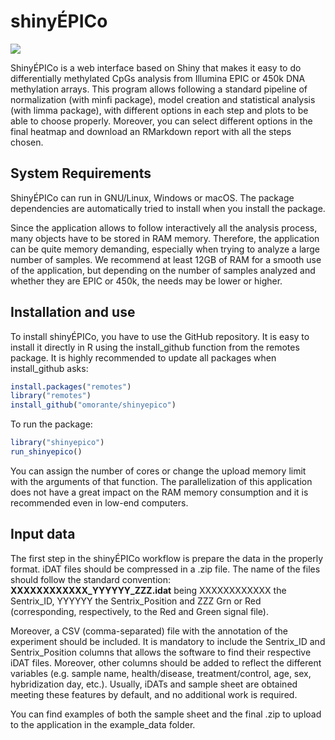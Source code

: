 # shinyÉPICo

![](https://github.com/omorante/shinyepico/blob/master/inst/images/logo.png)

ShinyÉPICo is a web interface based on Shiny that makes it easy to do differentially methylated CpGs analysis from Illumina EPIC or 450k DNA methylation arrays. This program allows following a standard pipeline of normalization (with minfi package), model creation and statistical analysis (with limma package), with different options in each step and plots to be able to choose properly. Moreover, you can select different options in the final heatmap and download an RMarkdown report with all the steps chosen.

## System Requirements

ShinyÉPICo can run in GNU/Linux, Windows or macOS. The package dependencies are automatically tried to install when you install the package.

Since the application allows to follow interactively all the analysis process, many objects have to be stored in RAM memory. Therefore, the application can be quite memory demanding, especially when trying to analyze a large number of samples. We recommend at least 12GB of RAM for a smooth use of the application, but depending on the number of samples analyzed and whether they are EPIC or 450k, the needs may be lower or higher.

## Installation and use

To install shinyÉPICo, you have to use the GitHub repository. It is easy to install it directly in R using the install_github function from the remotes package. It is highly recommended to update all packages when install_github asks:

``` r
install.packages("remotes")
library("remotes")
install_github("omorante/shinyepico")
```
To run the package:

``` r
library("shinyepico")
run_shinyepico()
```

You can assign the number of cores or change the upload memory limit with the arguments of that function. The parallelization of this application does not have a great impact on the RAM memory consumption and it is recommended even in low-end computers.

## Input data

The first step in the shinyÉPICo workflow is prepare the data in the properly format. iDAT files should be compressed in a .zip file. The name of the files should follow the standard convention: **XXXXXXXXXXXX_YYYYYY_ZZZ.idat** being XXXXXXXXXXXX the Sentrix_ID, YYYYYY the Sentrix_Position and ZZZ Grn or Red (corresponding, respectively, to the Red and Green signal file).

Moreover, a CSV (comma-separated) file with the annotation of the experiment should be included. It is mandatory to include the Sentrix_ID and Sentrix_Position columns that allows the software to find their respective iDAT files. Moreover, other columns should be added to reflect the different variables (e.g. sample name, health/disease, treatment/control, age, sex, hybridization day, etc.). Usually, iDATs and sample sheet are obtained meeting these features by default, and no additional work is required.

You can find examples of both the sample sheet and the final .zip to upload to the application in the example_data folder.
